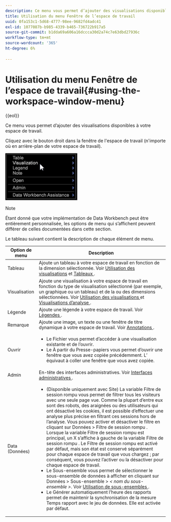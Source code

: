 ```yaml
---
description: Ce menu vous permet d’ajouter des visualisations disponibles à votre espace de travail.
title: Utilisation du menu Fenêtre de l’espace de travail
uuid: 0fa153c1-5d68-4777-98ee-9682fd4adc41
exl-id: 1077087b-b985-4339-b465-736722b917a5
source-git-commit: b1dda69a606a16dccca30d2a74c7e63dbd27936c
workflow-type: tm+mt
source-wordcount: '365'
ht-degree: 6%

---
```


# Utilisation du menu Fenêtre de l’espace de travail{#using-the-workspace-window-menu}

{{eol}}

Ce menu vous permet d’ajouter des visualisations disponibles à votre espace de travail.

Cliquez avec le bouton droit dans la fenêtre de l&#39;espace de travail (n&#39;importe où en arrière-plan de votre espace de travail).

![](assets/mnu_workspace.png)

>[!NOTE]
>
>Étant donné que votre implémentation de Data Workbench peut être entièrement personnalisée, les options de menu qui s’affichent peuvent différer de celles documentées dans cette section.

Le tableau suivant contient la description de chaque élément de menu.

<table id="table_00C0D3E6098E473E8D3B66F48FB635B3"> 
 <thead> 
  <tr> 
   <th colname="col1" class="entry"> Option de menu </th> 
   <th colname="col2" class="entry"> Description </th> 
  </tr> 
 </thead>
 <tbody> 
  <tr> 
   <td colname="col1"> Tableau </td> 
   <td colname="col2"> Ajoute un tableau à votre espace de travail en fonction de la dimension sélectionnée. Voir <a href="../../../home/c-get-started/c-vis/c-vis.md#concept-f6c7728d5aaa4304bbf2e4dfaed48739"> Utilisation des visualisations</a> et <a href="../../../home/c-get-started/c-analysis-vis/c-tables/c-tables.md#concept-c632cb8ad9724f90ac5c294d52ae667f"> Tableaux </a>. </td> 
  </tr> 
  <tr> 
   <td colname="col1"> Visualisation </td> 
   <td colname="col2"> Ajoute une visualisation à votre espace de travail en fonction du type de visualisation sélectionné (par exemple, un graphique ou un tableau) et de la ou des dimensions sélectionnées. Voir <a href="../../../home/c-get-started/c-vis/c-vis.md#concept-f6c7728d5aaa4304bbf2e4dfaed48739"> Utilisation des visualisations </a> et <a href="../../../home/c-get-started/c-analysis-vis/c-analysis-vis.md#concept-cb5b9716d3404b2b888a55b3efec1fa5"> Visualisations d’analyse </a>. </td> 
  </tr> 
  <tr> 
   <td colname="col1"> Légende </td> 
   <td colname="col2"> Ajoute une légende à votre espace de travail. Voir <a href="../../../home/c-get-started/c-analysis-vis/c-legends/c-legends.md#concept-ba7a886967314ee5aa358f5949665494"> Légendes </a>. </td> 
  </tr> 
  <tr> 
   <td colname="col1"> Remarque </td> 
   <td colname="col2"> Ajoute une image, un texte ou une fenêtre de titre dynamique à votre espace de travail. Voir <a href="../../../home/c-get-started/c-analysis-vis/c-annots/c-annots.md#concept-ab80edcbc4204dd78c73630511f75ab0"> Annotations </a>. </td> 
  </tr> 
  <tr> 
   <td colname="col1"> Ouvrir </td> 
   <td colname="col2"> <p> 
     <ul id="ul_173273B72EE24A52927B59E63F0BF19B"> 
      <li id="li_1EF395A0425047A9981891A0D9D29F07">Le <span class="wintitle"> Fichier </span> vous permet d’accéder à une visualisation existante et de l’ouvrir. </li> 
      <li id="li_E02E8929B8E247B0A46F6D708C51B1E2">Le <span class="wintitle"> À partir du Presse-papiers </span> vous permet d’ouvrir une fenêtre que vous avez copiée précédemment. L’ équivaut à coller une fenêtre que vous avez copiée. </li> 
     </ul> </p> </td> 
  </tr> 
  <tr> 
   <td colname="col1"> Admin </td> 
   <td colname="col2"> En-tête des interfaces administratives. Voir <a href="../../../home/c-get-started/c-admin-intrf/c-admin-intrf.md#concept-855c1a91e1a948969fab592adca15f74"> Interfaces administratives </a>. </td> 
  </tr> 
  <tr> 
   <td colname="col1"> Data (Données) </td> 
   <td colname="col2"> <p> 
     <ul id="ul_CFAC2CBB10464079A78A9127C25482FF"> 
      <li id="li_78C64D2602674C2D85509422FF055D5C">(Disponible uniquement avec Site) La variable <span class="wintitle"> Filtre de session rompu </span> vous permet de filtrer tous les visiteurs avec une seule page vue. Comme la plupart d’entre eux sont des robots, des araignées ou des utilisateurs qui ont désactivé les cookies, il est possible d’effectuer une analyse plus précise en filtrant ces sessions hors de l’analyse. Vous pouvez activer et désactiver le filtre en cliquant sur <span class="uicontrol"> Données </span> &gt; <span class="uicontrol"> Filtre de session rompu </span>. Lorsque la variable <span class="wintitle"> Filtre de session rompu </span> est principal, un X s’affiche à gauche de la variable <span class="wintitle"> Filtre de session rompu </span> . Le <span class="wintitle"> Filtre de session rompu </span> est activé par défaut, mais son état est conservé séparément pour chaque espace de travail que vous chargez ; par conséquent, vous pouvez l’activer ou la désactiver pour chaque espace de travail. </li> 
      <li id="li_DB69A4EAD6964CCEAE59E1B2E9CED394">Le <span class="wintitle"> Sous-ensemble </span> vous permet de sélectionner le sous-ensemble de données à afficher en cliquant sur <span class="uicontrol"> Données </span> &gt; <span class="uicontrol"> Sous-ensemble </span> &gt; <i>&lt; <span class="uicontrol"> nom du sous-ensemble </span>&gt;</i>. Voir <a href="../../../home/c-get-started/c-vis/c-wk-subsets/c-wk-subsets.md#concept-43809322b6374d5cb2536630a13e943b"> Utilisation de sous-ensembles </a>. </li> 
      <li id="li_1B3C3835F1F94028AA45FC29D04F8CF8">Le <span class="wintitle"> Générer automatiquement l’heure des rapports </span> permet de maintenir la synchronisation de la mesure Temps rapport avec le jeu de données. Elle est activée par défaut. </li> 
     </ul> </p> </td> 
  </tr> 
 </tbody> 
</table>
